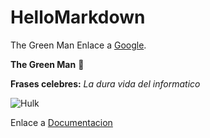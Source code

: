 # HelloMarkdown
The Green Man
Enlace a [Google](https://www.google.es/).

**The Green Man** :star_struck:

**Frases celebres:** *La dura vida del informatico*

![Hulk](https://external-content.duckduckgo.com/iu/?u=https%3A%2F%2Fi.pinimg.com%2Foriginals%2Fa4%2Ff6%2F4e%2Fa4f64e2f68f0112daebb13c28959145c.jpg&f=1&nofb=1)

Enlace a [Documentacion](documento1.md)
